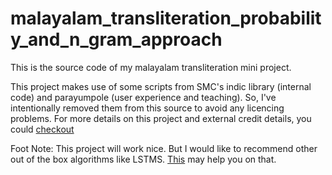 # malayalam_transliteration_probability_and_n_gram_approach
This is the source code of my malayalam transliteration mini project.

This project makes use of some scripts from SMC's indic library (internal code) and parayumpole (user experience and teaching). So, I've intentionally removed them from this source to avoid any licencing problems. 
For more details on this project and external credit details, you could [checkout](http://freakeinstein.github.io/2016/05/30/Breaking-down-language-transliteration-phonetic-translation-Project-version-1/)

Foot Note: This project will work nice. But I would like to recommend other out of the box algorithms like LSTMS. [This](http://freakeinstein.github.io/2016/10/05/LSTM-Breaking-down-language-transliteration-phonetic-translation-Project/) may help you on that.
